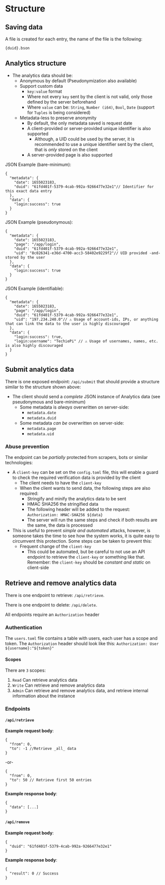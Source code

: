 # Structure

## Saving data
A file is created for each entry, the name of the file is the following:

``{duid}.bson``

## Analytics structure
- The analytics data should be:
  - Anonymous by default (Pseudonymization also available)
  - Support custom data
    - ``key:value`` format
    - Where not every ``key`` sent by the client is not valid, only those defined by the server beforehand
    - Where ``value`` can be: ``String``, ``Number (i64)``, ``Bool``, ``Date`` (support for ``Tuples`` is being considered)
  - Metadata-less to preserve anonymity
    - By default, the only metadata saved is request date
    - A client-provided or server-provided unique identifier is also supported
      - Although, a UID could be used by the server, it is recommended to use a unique identifier sent by the client, that is _only_ stored on the client
    - A server-provided page is also supported

JSON Example (bare-minimum):
```json5
{
  "metadata": {
    "date": 1655023183,
    "duid": "61fd401f-5379-4cab-992a-9266477e32e1"// Identifier for this exact data entry
  },
  "data": {
    "login:success": true
  }
}
```

JSON Example (pseudonymous):
```json5
{
  "metadata": {
    "date": 1655023183,
    "page": "/app/login",
    "duid": "61fd401f-5379-4cab-992a-9266477e32e1",
    "uid": "8c026341-e36d-4700-acc3-58402e9229f2"// UID provided -and- stored by the user
  },
  "data": {
    "login:success": true
  }
}
```

JSON Example (identifiable):
```json5
{
  "metadata": {
    "date": 1655023183,
    "page": "/app/login",
    "duid": "61fd401f-5379-4cab-992a-9266477e32e1",
    "uid": "197.234.240.0"// ⚠️ Usage of account-ids, IPs, or anything that can link the data to the user is highly discouraged
  },
  "data": {
    "login:success": true,
    "login:username": "TechiePi" // ⚠️ Usage of usernames, names, etc. is also highly discouraged
  }
}
```

## Submit analytics data
There is one exposed endpoint: ``/api/submit`` that should provide a structure similar to the structure shown above:
- The client should send a _complete_ JSON instance of Analytics data (see pseudonymous and bare-minimum)
  - Some metadata is _always_ overwritten on server-side:
    - ``metadata.date``
    - ``metadata.duid``
  - Some metadata _can be_ overwritten on server-side:
    - ``metadata.page``
    - ``metadata.uid``

### Abuse prevention
The endpoint can be _partially_ protected from scrapers, bots or similar technologies:
- A ``client-key`` can be set on the ``config.toml`` file, this will enable a guard to check the required verification
data is provided by the client
  - The client needs to have the ``client-key``
  - When the client wants to send data, the following steps are also required:
    - Stringify and minify the analytics data to be sent
    - HMAC SHA256 the stringified data
    - The following header will be added to the request: ``Authorization: HMAC-SHA256 ${data}``
    - The server will run the same steps and check if both results are the same, the data is processed
- This is useful to prevent _simple and automated_ attacks, however, is someone takes the time to see how the system works,
it is quite easy to circumvent this protection. Some steps can be taken to prevent this:
  - Frequent change of the ``client-key``
    - This could be automated, but be careful to not use an API endpoint to retrieve the ``client-key`` or something like that.
    Remember: the ``client-key`` should be _constant and static_ on client-side

## Retrieve and remove analytics data
There is one endpoint to retrieve: ``/api/retrieve``.

There is one endpoint to delete: ``/api/delete``.

All endpoints require an ``Authorization`` header

### Authentication
The ``users.toml`` file contains a table with users, each user has a scope and token.
The ``Authorization`` header should look like this: ``Authorization: User ${username}:"${token}"``

#### Scopes
There are ``3`` scopes:
1. ``Read`` Can retrieve analytics data
2. ``Write`` Can retrieve and remove analytics data
3. ``Admin`` Can retrieve and remove analytics data, and retrieve internal information about the instance

### Endpoints
#### ``/api/retrieve``

**Example request body**:
```json5
{
  "from": 0,
  "to": -1 //Retrieve _all_ data
}
```

-or-

```json5
{
  "from": 0,
  "to": 50 // Retrieve first 50 entries
}
```

**Example response body**:
```json5
{
  "data": [...]
}
```

#### ``/api/remove``

**Example request body**:
```json5
{
  "duid": "61fd401f-5379-4cab-992a-9266477e32e1"
}
```

**Example response body**:
```json5
{
  "result": 0 // Success
}
```
